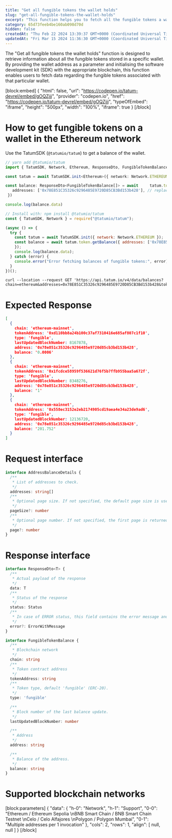 ```yaml
---
title: "Get all fungible tokens the wallet holds"
slug: "get-all-fungible-tokens-the-wallet-holds"
excerpt: "This function helps you to fetch all the fungible tokens a wallet holds, all   you have to do is pass the address to the function parameter and chain while initialising the SDK."
category: 65d73feeb4be160ab098d70d
hidden: false
createdAt: "Thu Feb 22 2024 13:39:37 GMT+0000 (Coordinated Universal Time)"
updatedAt: "Fri Mar 15 2024 11:36:30 GMT+0000 (Coordinated Universal Time)"
---
```

The "Get all fungible tokens the wallet holds" function is designed to retrieve information about all the fungible tokens stored in a specific wallet. By providing the wallet address as a parameter and initialising the software development kit (SDK) with the appropriate blockchain, this function enables users to fetch data regarding the fungible tokens associated with that particular wallet.

[block:embed]
{
  "html": false,
  "url": "https://codepen.io/tatum-devrel/embed/gOQZjjj",
  "provider": "codepen.io",
  "href": "https://codepen.io/tatum-devrel/embed/gOQZjjj",
  "typeOfEmbed": "iframe",
  "height": "500px",
  "width": "100%",
  "iframe": true
}
[/block]


# How to get fungible tokens on a wallet in the Ethereum network

Use the TatumSDK (`@tatumio/tatum`) to get a balance of the wallet.

```typescript
// yarn add @tatumio/tatum
import { TatumSDK, Network, Ethereum, ResponseDto, FungibleTokenBalance } from '@tatumio/tatum'

const tatum = await TatumSDK.init<Ethereum>({ network: Network.ETHEREUM })

const balance: ResponseDto<FungibleTokenBalance[]> = await     tatum.token.getBalance({
   addresses: ['0x78E851C35326c9296485E9720D85CB3Bd153b428'], // replace with your address
 })

console.log(balance.data)
```
```javascript
// Install with: npm install @tatumio/tatum
const { TatumSDK, Network } = require("@tatumio/tatum");

(async () => {
  try {
    const tatum = await TatumSDK.init({ network: Network.ETHEREUM });
    const balance = await tatum.token.getBalance({ addresses: ['0x78E851C35326c9296485E9720D85CB3Bd153b428'], // replace with your address
    });
    console.log(balance.data);
  } catch (error) {
    console.error("Error fetching balances of fungible tokens:", error);
  }
})();
```
```curl
curl --location --request GET 'https://api.tatum.io/v4/data/balances?chain=ethereum&addresses=0x78E851C35326c9296485E9720D85CB3Bd153b428&tokenTypes=fungible'
```

# Expected Response

```json
[
  {
    chain: 'ethereum-mainnet',
    tokenAddress: '0xd110bb8a24b100c37af7310416e685af807c1f10',
    type: 'fungible',
    lastUpdatedBlockNumber: 8167878,
    address: '0x78e851c35326c9296485e9720d85cb3bd153b428',
    balance: '0.0006'
  },
  {
    chain: 'ethereum-mainnet',
    tokenAddress: '0x1fcdce58959f536621d76f5b7ffb955baa5a672f',
    type: 'fungible',
    lastUpdatedBlockNumber: 8348276,
    address: '0x78e851c35326c9296485e9720d85cb3bd153b428',
    balance: '1'
  },
  {
    chain: 'ethereum-mainnet',
    tokenAddress: '0x558ec3152e2eb2174905cd19aea4e34a23de9ad6',
    type: 'fungible',
    lastUpdatedBlockNumber: 12136720,
    address: '0x78e851c35326c9296485e9720d85cb3bd153b428',
    balance: '201.752'
  }
]
```

# Request interface

```typescript
interface AddressBalanceDetails {
  /**
   * List of addresses to check.
   */
  addresses: string[]
  /**
   * Optional page size. If not specified, the default page size is used, which is 10.
   */
  pageSize?: number
  /**
   * Optional page number. If not specified, the first page is returned.
   */
  page?: number
}
```

# Response interface

```typescript
interface ResponseDto<T> {
  /**
   * Actual payload of the response
   */
  data: T
  /**
   * Status of the response
   */
  status: Status
  /**
   * In case of ERROR status, this field contains the error message and detailed description
   */
  error?: ErrorWithMessage
}

interface FungibleTokenBalance {
  /**
   * Blockchain network
   */
  chain: string
  /**
   * Token contract address
   */
  tokenAddress: string
  /**
   * Token type, default 'fungible' (ERC-20).
   */
  type: 'fungible'

  /**
   * Block number of the last balance update.
   */
  lastUpdatedBlockNumber: number

  /**
   * Address
   */
  address: string

  /**
   * Balance of the address.
   */
  balance: string
}
```

# Supported blockchain networks

[block:parameters]
{
  "data": {
    "h-0": "Network",
    "h-1": "Support",
    "0-0": "Ethereum / Ethereum Sepolia  \nBNB Smart Chain / BNB Smart Chain Testnet  \nCelo / Celo Alfajores  \nPolygon / Polygon Mumbai",
    "0-1": "Multiple addresses per 1 invocation"
  },
  "cols": 2,
  "rows": 1,
  "align": [
    null,
    null
  ]
}
[/block]
